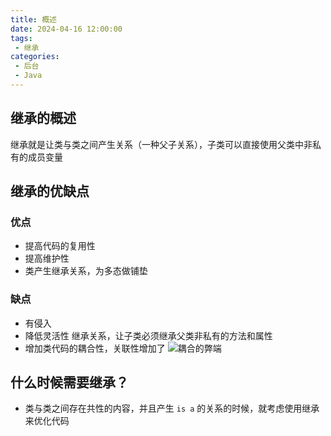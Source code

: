 ```yaml
---
title: 概述
date: 2024-04-16 12:00:00
tags:
 - 继承
categories:
 - 后台
 - Java
---
```


## 继承的概述

继承就是让类与类之间产生关系（一种父子关系），子类可以直接使用父类中非私有的成员变量

## 继承的优缺点

### 优点
* 提高代码的复用性
* 提高维护性
* 类产生继承关系，为多态做铺垫

### 缺点
* 有侵入
* 降低灵活性
  继承关系，让子类必须继承父类非私有的方法和属性
* 增加类代码的耦合性，关联性增加了
    ![耦合的弊端](/Java/WX20240416-164119@2x.png)
  
## 什么时候需要继承？

* 类与类之间存在共性的内容，并且产生 ``is a`` 的关系的时候，就考虑使用继承来优化代码
 